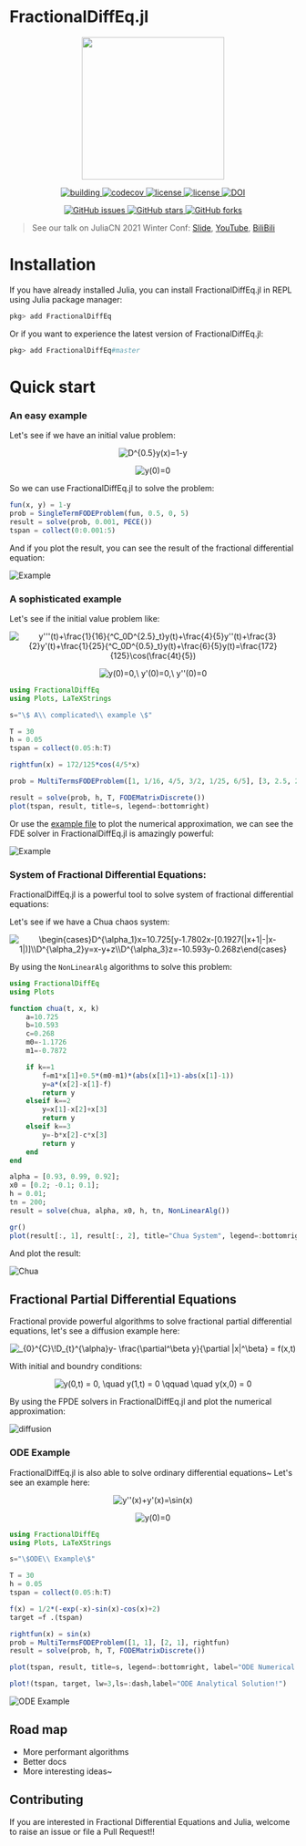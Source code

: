 # FractionalDiffEq.jl

<p align="center">
<img width="250px" src="https://raw.githubusercontent.com/SciFracX/FractionalDiffEq.jl/master/docs/src/assets/logo.svg"/>
</p>


<p align="center">
  <a href="https://github.com/SciFracX/FractionalDiffEq.jl/actions?query=workflow%3ACI">
    <img alt="building" src="https://github.com/SciFracX/FractionalDiffEq.jl/workflows/CI/badge.svg">
  </a>
  <a href="https://codecov.io/gh/SciFracX/FractionalDiffEq.jl">
    <img alt="codecov" src="https://codecov.io/gh/SciFracX/FractionalDiffEq.jl/branch/master/graph/badge.svg">
  </a>
  <a href="https://scifracx.github.io/FractionalDiffEq.jl/dev/">
    <img src="https://img.shields.io/badge/docs-dev-blue.svg" alt="license">
  </a>
  <a href="https://github.com/SciFracX/FractionalDiffEq.jl/blob/master/LICENSE">
    <img src="https://img.shields.io/github/license/SciFracX/FractionalDiffEq.jl?style=flat-square" alt="license">
  </a>
  <a href="https://zenodo.org/badge/latestdoi/420992306">
  	<img src="https://zenodo.org/badge/420992306.svg" alt="DOI">
  </a>
</p>

<p align="center">
  <a href="https://github.com/SciFracX/FractionalDiffEq.jl/issues">
    <img alt="GitHub issues" src="https://img.shields.io/github/issues/SciFracX/FractionalDiffEq.jl?style=flat-square">
  </a>
  <a href="#">
    <img alt="GitHub stars" src="https://img.shields.io/github/stars/SciFracX/FractionalDiffEq.jl?style=flat-square">
  </a>
  <a href="https://github.com/SciFracX/FractionalDiffEq.jl/network">
    <img alt="GitHub forks" src="https://img.shields.io/github/forks/SciFracX/FractionalDiffEq.jl?style=flat-square">
  </a>
</p>

> See our talk on JuliaCN 2021 Winter Conf: [Slide](https://julia-cn-conf2021.vercel.app/1), [YouTube](https://www.youtube.com/watch?v=oVvrW7EgEwg), [BiliBili](https://www.bilibili.com/video/BV1vY411W7Dw?p=18)

# Installation

If you have already installed Julia, you can install FractionalDiffEq.jl in REPL using Julia package manager:

```julia
pkg> add FractionalDiffEq
```

Or if you want to experience the latest version of FractionalDiffEq.jl:

```julia
pkg> add FractionalDiffEq#master
```

# Quick start

### An easy example

Let's see if we have an initial value problem:

<p align="center">

<img src="https://latex.codecogs.com/svg.image?D^{0.5}y(x)=1-y" title="D^{0.5}y(x)=1-y" />

</p>

<p align="center">

<img src="https://latex.codecogs.com/svg.image?y(0)=0" title="y(0)=0" />

</p>


So we can use FractionalDiffEq.jl to solve the problem:

```julia
fun(x, y) = 1-y
prob = SingleTermFODEProblem(fun, 0.5, 0, 5)
result = solve(prob, 0.001, PECE())
tspan = collect(0:0.001:5)
```

And if you plot the result, you can see the result of the fractional differential equation:

![Example](/docs/src/assets/simple_example.png)

### A sophisticated example

Let's see if the initial value problem like:

<p align="center">

<img src="https://latex.codecogs.com/svg.image?y'''(t)&plus;\frac{1}{16}{^C_0D^{2.5}_t}y(t)&plus;\frac{4}{5}y''(t)&plus;\frac{3}{2}y'(t)&plus;\frac{1}{25}{^C_0D^{0.5}_t}y(t)&plus;\frac{6}{5}y(t)=\frac{172}{125}\cos(\frac{4t}{5})" title="y'''(t)+\frac{1}{16}{^C_0D^{2.5}_t}y(t)+\frac{4}{5}y''(t)+\frac{3}{2}y'(t)+\frac{1}{25}{^C_0D^{0.5}_t}y(t)+\frac{6}{5}y(t)=\frac{172}{125}\cos(\frac{4t}{5})" />

</p>

<p align="center">

<img src="https://latex.codecogs.com/svg.image?y(0)=0,\&space;y'(0)=0,\&space;y''(0)=0" title="y(0)=0,\ y'(0)=0,\ y''(0)=0" />

</p>

```julia
using FractionalDiffEq
using Plots, LaTeXStrings

s="\$ A\\ complicated\\ example \$"

T = 30
h = 0.05
tspan = collect(0.05:h:T)

rightfun(x) = 172/125*cos(4/5*x)

prob = MultiTermsFODEProblem([1, 1/16, 4/5, 3/2, 1/25, 6/5], [3, 2.5, 2, 1, 0.5, 1], rightfun)

result = solve(prob, h, T, FODEMatrixDiscrete())
plot(tspan, result, title=s, legend=:bottomright)
```

Or use the [example file](https://github.com/SciFracX/FractionalDiffEq.jl/blob/master/examples/complicated_example.jl) to plot the numerical approximation, we can see the FDE solver in FractionalDiffEq.jl is amazingly powerful:

![Example](docs/src/assets/complicated_example.png)

### System of Fractional Differential Equations:

FractionalDiffEq.jl is a powerful tool to solve system of fractional differential equations:

Let's see if we have a Chua chaos system:

<p align="center">

<img src="https://latex.codecogs.com/svg.image?\begin{cases}D^{\alpha_1}x=10.725[y-1.7802x-[0.1927(|x&plus;1|-|x-1|)]\\D^{\alpha_2}y=x-y&plus;z\\D^{\alpha_3}z=-10.593y-0.268z\end{cases}" title="\begin{cases}D^{\alpha_1}x=10.725[y-1.7802x-[0.1927(|x+1|-|x-1|)]\\D^{\alpha_2}y=x-y+z\\D^{\alpha_3}z=-10.593y-0.268z\end{cases}" />

</p>

By using the ```NonLinearAlg``` algorithms to solve this problem:

```julia
using FractionalDiffEq
using Plots

function chua(t, x, k)
    a=10.725
    b=10.593
    c=0.268
    m0=-1.1726
    m1=-0.7872

    if k==1
        f=m1*x[1]+0.5*(m0-m1)*(abs(x[1]+1)-abs(x[1]-1))
        y=a*(x[2]-x[1]-f)
        return y
    elseif k==2
        y=x[1]-x[2]+x[3]
        return y
    elseif k==3
        y=-b*x[2]-c*x[3]
        return y
    end
end

alpha = [0.93, 0.99, 0.92];
x0 = [0.2; -0.1; 0.1];
h = 0.01;
tn = 200;
result = solve(chua, alpha, x0, h, tn, NonLinearAlg())

gr()
plot(result[:, 1], result[:, 2], title="Chua System", legend=:bottomright)
```

And plot the result:

![Chua](docs/src/assets/chua.png)

## Fractional Partial Differential Equations

Fractional provide powerful algorithms to solve fractional partial differential equations, let's see a diffusion example here:

<p align="center">

<img src="https://latex.codecogs.com/svg.image?_{0}^{C}\!D_{t}^{\alpha}y-&space;\frac{\partial^\beta&space;y}{\partial&space;|x|^\beta}&space;=&space;f(x,t)" title="_{0}^{C}\!D_{t}^{\alpha}y- \frac{\partial^\beta y}{\partial |x|^\beta} = f(x,t)" />

</p>

With initial and boundry conditions:

<p align="center">

<img src="https://latex.codecogs.com/svg.image?y(0,t)&space;=&space;0,&space;\quad&space;y(1,t)&space;=&space;0&space;\qquad&space;&space;\quad&space;y(x,0)&space;=&space;0" title="y(0,t) = 0, \quad y(1,t) = 0 \qquad  \quad y(x,0) = 0" />

</p>

By using the FPDE solvers in FractionalDiffEq.jl and plot the numerical approximation:

![diffusion](docs/src/assets/diffusion.png)

### ODE Example

FractionalDiffEq.jl is also able to solve ordinary differential equations~ Let's see an example here:

<p align="center">

<img src="https://latex.codecogs.com/svg.image?y''(x)&plus;y'(x)=\sin(x)" title="y''(x)+y'(x)=\sin(x)" />

</p>

<p align="center">

<img src="https://latex.codecogs.com/svg.image?y(0)=0" title="y(0)=0" />

</p>


```julia
using FractionalDiffEq
using Plots, LaTeXStrings

s="\$ODE\\ Example\$"

T = 30
h = 0.05
tspan = collect(0.05:h:T)

f(x) = 1/2*(-exp(-x)-sin(x)-cos(x)+2)
target =f .(tspan)

rightfun(x) = sin(x)
prob = MultiTermsFODEProblem([1, 1], [2, 1], rightfun)
result = solve(prob, h, T, FODEMatrixDiscrete())

plot(tspan, result, title=s, legend=:bottomright, label="ODE Numerical Solution!")

plot!(tspan, target, lw=3,ls=:dash,label="ODE Analytical Solution!")
```

![ODE Example](docs/src/assets/ode_example.png)

## Road map

* More performant algorithms
* Better docs
* More interesting ideas~

## Contributing

If you are interested in Fractional Differential Equations and Julia, welcome to raise an issue or file a Pull Request!!